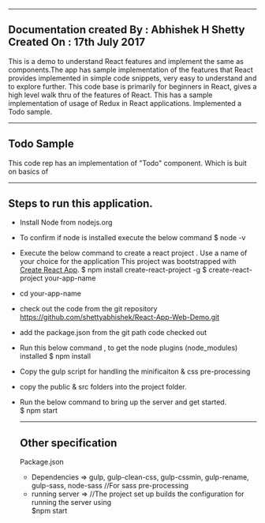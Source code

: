 -------------------------------------------------------------------------------------------------------------------------------------
Documentation created By : Abhishek H Shetty <br/>
Created On : 17th July 2017
-------------------------------------------------------------------------------------------------------------------------------------

This is a demo to understand React features and implement the same as components.The app has sample implementation of the features
that React provides implemented in simple code snippets, very easy to understand and to explore further. This code base is primarily
for beginners in React, gives a high level walk thru of the features of React.
This has a sample implementation of usage of Redux in React applications. Implemented a Todo sample.

-------------------------------------------------------------------------------------------------------------------------------------
Todo Sample
-------------------------------------------------------------------------------------------------------------------------------------
This code rep has an implementation of "Todo" component. Which is buit on basics of


-------------------------------------------------------------------------------------------------------------------------------------
Steps to run this application.
-------------------------------------------------------------------------------------------------------------------------------------
- Install Node from nodejs.org
- To confirm if node is installed execute the below command
  $ node -v
- Execute the below command to create a react project . Use a name of your choice for the application
  This project was bootstrapped with [Create React App](https://github.com/facebookincubator/create-react-app).
  $ npm install create-react-project -g
  $ create-react-project your-app-name
- cd your-app-name
- check out the code from the git repository https://github.com/shettyabhishek/React-App-Web-Demo.git
- add the package.json from the git path code checked out
- Run this below command , to get the node plugins (node_modules) installed
  $ npm install
- Copy the gulp script for handling the minificaiton & css pre-processing  
- copy the public & src folders into the project folder.
- Run the below command to bring up the server and get started.<br/>
  $ npm start

  -------------------------------------------------------------------------------------------------------------------------------------
  Other specification
  -------------------------------------------------------------------------------------------------------------------------------------
  Package.json
  - Dependencies => gulp, gulp-clean-css, gulp-cssmin, gulp-rename, gulp-sass, node-sass //For sass pre-processing
  - running server => //The project set up builds the configuration for running the server using<br/>
                $npm start
